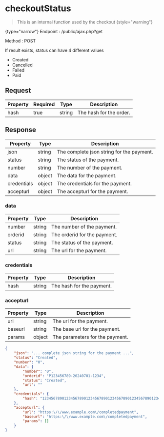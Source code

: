 # checkoutStatus

<include from="Snippets-CheckoutAPI.md" element-id="snippet-header" />

> This is an internal function used by the checkout
{style="warning"}

{type="narrow"}
Endpoint
: /public/ajax.php?get

Method
: POST

If result exists, status can have 4 different values
* Created
* Cancelled
* Failed
* Paid

## Request

| Property | Required | Type   | Description                    |
|----------|----------|--------|--------------------------------|
| hash     | true     | string | The hash for the order.        |



## Response

| Property    | Type   | Description                               |
|-------------|--------|-------------------------------------------|
| json        | string | The complete json string for the payment. |
| status      | string | The status of the payment.                |
| number      | string | The number of the payment.                |
| data        | object | The data for the payment.                 |
| credentials | object | The credentials for the payment.          |
| accepturl   | object | The accepturl for the payment.            |

### data

| Property | Type   | Description                  |
|----------|--------|------------------------------|
| number   | string | The number of the payment.   |
| orderid  | string | The orderid for the payment. |
| status   | string | The status of the payment.   |
| url      | string | The url for the payment.     |

### credentials

| Property | Type   | Description               |
|----------|--------|---------------------------|
| hash     | string | The hash for the payment. |

### accepturl

| Property | Type   | Description                     |
|----------|--------|---------------------------------|
| url      | string | The url for the payment.        |
| baseurl  | string | The base url for the payment.   |
| params   | object | The parameters for the payment. |


```json
{
    "json": "... complete json string for the payment ...",
    "status": "Created",
    "number": "0",
    "data": {
        "number": "0",
        "orderid": "P123456789-20240701-1234",
        "status": "Created",
        "url": ""
    },
    "credentials": {
        "hash": "123456789012345678901234567890123456789012345678901234567890123456789012345678901234567890123456789012345678901234567890"
    },
    "accepturl": {
        "url": "https:\/\/www.example.com\/completedpayment",
        "baseurl": "https:\/\/www.example.com\/completedpayment",
        "params": []
    }
}
```